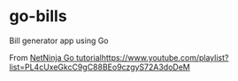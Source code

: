 # go-bills
Bill generator app using Go

From [NetNinja Go tutorial](https://www.youtube.com/playlist?list=PL4cUxeGkcC9gC88BEo9czgyS72A3doDeM)https://www.youtube.com/playlist?list=PL4cUxeGkcC9gC88BEo9czgyS72A3doDeM
